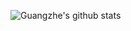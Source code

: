 ![Guangzhe's github stats](https://github-readme-stats.vercel.app/api?username=huanggze&show_icons=true&theme=radical)
